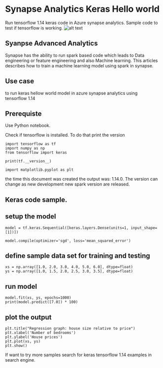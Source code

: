 # Synapse Analytics Keras Hello world

Run tensorflow 1.14 keras code in Azure synapse analytics. Sample code to test if tensorflow is working. 
![alt text](https://github.com/balakreshnan/synapseAnalytics/blob/master/images/synapseprocess.JPG "Synapse Analytics")

## Syanpse Advanced Analytics

Synapse has the ability to run spark based code which leads to Data engineering or feature engineering and also Machine learning. This articles describes how to train a machine learning model using spark in synapse.

## Use case

to run keras hellow world model in azure synapse analytics using tensorflow 1.14

## Prerequiste

Use Python notebook.

Check if tensorflow is installed. To do that print the version
```
import tensorflow as tf
import numpy as np
from tensorflow import keras
```

```
print(tf.__version__)
```

```
import matplotlib.pyplot as plt
```

the time this document was created the output was: 1.14.0. The version can change as new development new spark version are released.

## Keras code sample.

## setup the model

```
model = tf.keras.Sequential([keras.layers.Dense(units=1, input_shape=[1])])

model.compile(optimizer='sgd', loss='mean_squared_error')
```

## define sample data set for training and testing

```
xs = np.array([1.0, 2.0, 3.0, 4.0, 5.0, 6.0], dtype=float)
ys = np.array([1.0, 1.5, 2.0, 2.5, 3.0, 3.5], dtype=float)
```

## run model

```
model.fit(xs, ys, epochs=1000)
print(model.predict([7.0]) * 100)
```

## plot the output

```
plt.title("Regression graph: house size relative to price")
plt.xlabel('Number of bedrooms')
plt.ylabel('House prices')
plt.plot(xs, ys)
plt.show()
```

If want to try more samples search for keras tensorflow 1.14 examples in search engine.